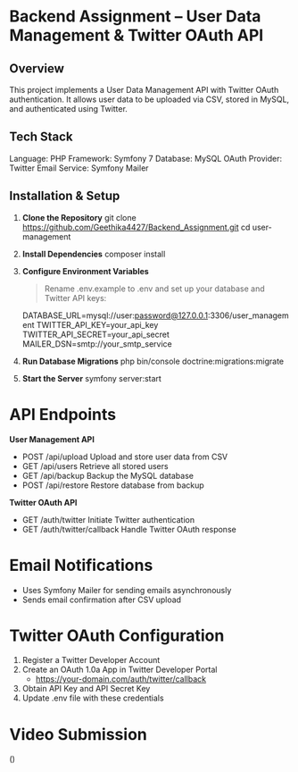 # Backend Assignment – User Data Management & Twitter OAuth API 

## Overview
This project implements a User Data Management API with Twitter OAuth authentication. It allows user data to be uploaded via CSV, stored in MySQL, and authenticated using Twitter.

## Tech Stack
Language: PHP
Framework: Symfony 7
Database: MySQL
OAuth Provider: Twitter
Email Service: Symfony Mailer

## Installation & Setup

1) **Clone the Repository**
   git clone https://github.com/Geethika4427/Backend_Assignment.git
   cd user-management

2) **Install Dependencies**
   composer install

3) **Configure Environment Variables**
   > Rename .env.example to .env and set up your database and Twitter API keys:

   DATABASE_URL=mysql://user:password@127.0.0.1:3306/user_management
   TWITTER_API_KEY=your_api_key
   TWITTER_API_SECRET=your_api_secret
   MAILER_DSN=smtp://your_smtp_service
  
4) **Run Database Migrations**
   php bin/console doctrine:migrations:migrate
   
5) **Start the Server**
   symfony server:start

# API Endpoints

  **User Management API**
   - POST	  /api/upload	   Upload and store user data from CSV
   - GET	  /api/users  	 Retrieve all stored users
   - GET	  /api/backup	   Backup the MySQL database
   - POST	  /api/restore	 Restore database from backup

   **Twitter OAuth API**
   - GET	 /auth/twitter	            Initiate Twitter authentication
   - GET	 /auth/twitter/callback	    Handle Twitter OAuth response

 # Email Notifications
   - Uses Symfony Mailer for sending emails asynchronously
   - Sends email confirmation after CSV upload

 # Twitter OAuth Configuration
   1. Register a Twitter Developer Account
   2. Create an OAuth 1.0a App in Twitter Developer Portal
         - https://your-domain.com/auth/twitter/callback
   3. Obtain API Key and API Secret Key
   4. Update .env file with these credentials

 # Video Submission
   ()




